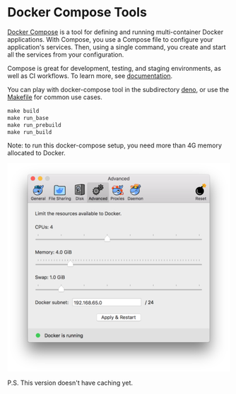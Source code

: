 # Docker Compose Tools

[Docker Compose](https://github.com/docker/compose/blob/master/README.md) is a tool for defining and running multi-container Docker applications. With Compose, you use a Compose file to configure your application's services. Then, using a single command, you create and start all the services from your configuration.

Compose is great for development, testing, and staging environments, as well as CI workflows. To learn more, see [documentation](https://github.com/docker/docker.github.io/blob/master/compose/overview.md).

You can play with docker-compose tool in the subdirectory [deno](deno), or use the [Makefile](Makefile) for common use cases.

```
make build
make run_base
make run_prebuild
make run_build
```

Note: to run this docker-compose setup, you need more than 4G memory allocated to Docker.

![Screenshot](screenshot.png)

P.S. This version doesn't have caching yet. 
